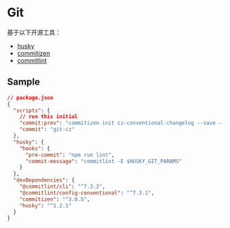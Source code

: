 # Git

基于以下开源工具：

- [husky](https://github.com/typicode/husky)
- [commitizen](https://github.com/commitizen/cz-cli)
- [commitlint](https://github.com/marionebl/commitlint)

## Sample

```json
// package.json
{
  "scripts": {
    // run this initial
    "commit:prev": "commitizen init cz-conventional-changelog --save --save-exact --force",
    "commit": "git-cz"
  },
  "husky": {
    "hooks": {
      "pre-commit": "npm run lint",
      "commit-message": "commitlint -E $HUSKY_GIT_PARAMS"
    }
  },
  "devDependencies": {
    "@commitlint/cli": "^7.3.2",
    "@commitlint/config-conventional": "^7.3.1",
    "commitizen": "^3.0.5",
    "husky": "^1.2.1"
  }
}
```
